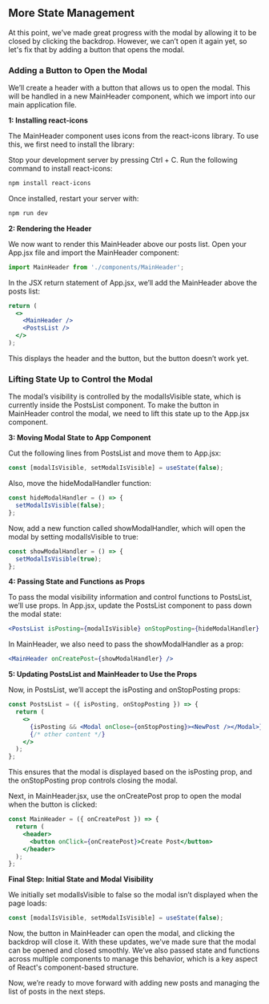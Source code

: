 ## More State Management

At this point, we’ve made great progress with the modal by allowing it to be closed by clicking the backdrop. However, we can’t open it again yet, so let's fix that by adding a button that opens the modal.

### Adding a Button to Open the Modal

We’ll create a header with a button that allows us to open the modal. This will be handled in a new MainHeader component, which we import into our main application file.

**1: Installing react-icons**

The MainHeader component uses icons from the react-icons library. To use this, we first need to install the library:

Stop your development server by pressing Ctrl + C.
Run the following command to install react-icons:

```bash
npm install react-icons
```
Once installed, restart your server with:

```bash
npm run dev
```

**2: Rendering the Header**

We now want to render this MainHeader above our posts list. Open your App.jsx file and import the MainHeader component:

```jsx
import MainHeader from './components/MainHeader';
```

In the JSX return statement of App.jsx, we’ll add the MainHeader above the posts list:

```jsx
return (
  <>
    <MainHeader />
    <PostsList />
  </>
);
```

This displays the header and the button, but the button doesn’t work yet.

### Lifting State Up to Control the Modal

The modal’s visibility is controlled by the modalIsVisible state, which is currently inside the PostsList component. To make the button in MainHeader control the modal, we need to lift this state up to the App.jsx component.

**3: Moving Modal State to App Component**

Cut the following lines from PostsList and move them to App.jsx:

```jsx
const [modalIsVisible, setModalIsVisible] = useState(false);
```

Also, move the hideModalHandler function:

```jsx
const hideModalHandler = () => {
  setModalIsVisible(false);
};
```

Now, add a new function called showModalHandler, which will open the modal by setting modalIsVisible to true:

```jsx
const showModalHandler = () => {
  setModalIsVisible(true);
};
```

**4: Passing State and Functions as Props**

To pass the modal visibility information and control functions to PostsList, we’ll use props. In App.jsx, update the PostsList component to pass down the modal state:

```jsx
<PostsList isPosting={modalIsVisible} onStopPosting={hideModalHandler} />
```

In MainHeader, we also need to pass the showModalHandler as a prop:

```jsx
<MainHeader onCreatePost={showModalHandler} />
```

**5: Updating PostsList and MainHeader to Use the Props**

Now, in PostsList, we’ll accept the isPosting and onStopPosting props:

```jsx
const PostsList = ({ isPosting, onStopPosting }) => {
  return (
    <>
      {isPosting && <Modal onClose={onStopPosting}><NewPost /></Modal>}
      {/* other content */}
    </>
  );
};
```

This ensures that the modal is displayed based on the isPosting prop, and the onStopPosting prop controls closing the modal.

Next, in MainHeader.jsx, use the onCreatePost prop to open the modal when the button is clicked:

```jsx
const MainHeader = ({ onCreatePost }) => {
  return (
    <header>
      <button onClick={onCreatePost}>Create Post</button>
    </header>
  );
};
```

**Final Step: Initial State and Modal Visibility**

We initially set modalIsVisible to false so the modal isn’t displayed when the page loads:

```jsx
const [modalIsVisible, setModalIsVisible] = useState(false);
```

Now, the button in MainHeader can open the modal, and clicking the backdrop will close it. With these updates, we've made sure that the modal can be opened and closed smoothly. We’ve also passed state and functions across multiple components to manage this behavior, which is a key aspect of React's component-based structure.

Now, we’re ready to move forward with adding new posts and managing the list of posts in the next steps.